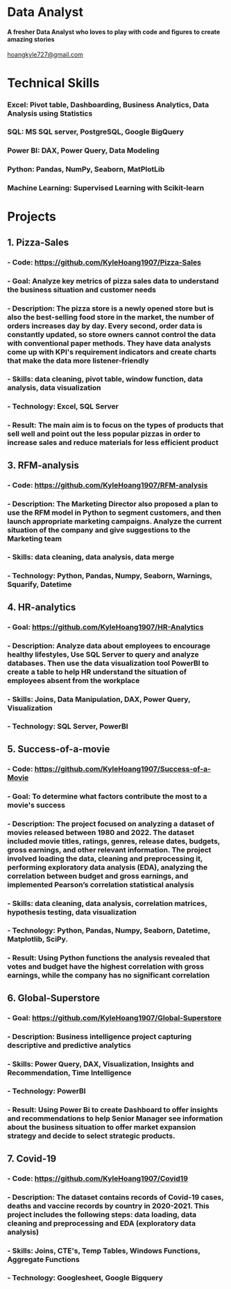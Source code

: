 # Data Analyst

#### A fresher Data Analyst who loves to play with code and figures to create amazing stories 

 hoangkyle727@gmail.com
 
# Technical Skills
### Excel: Pivot table, Dashboarding, Business Analytics, Data Analysis using Statistics
### SQL: MS SQL server, PostgreSQL, Google BigQuery 
### Power BI: DAX, Power Query, Data Modeling
### Python: Pandas, NumPy, Seaborn, MatPlotLib
### Machine Learning: Supervised Learning with Scikit-learn

# Projects 
## 1. Pizza-Sales
   ### - Code: https://github.com/KyleHoang1907/Pizza-Sales
   ### - Goal: Analyze key metrics of pizza sales data to understand the business situation and customer needs
   ### - Description: The pizza store is a newly opened store but is also the best-selling food store in the market, the number of orders increases day by day. Every second, order data is constantly updated, so store owners cannot control the data with conventional paper methods. They have data analysts come up with KPI's requirement indicators and create charts that make the data more listener-friendly
   ### - Skills: data cleaning, pivot table, window function, data analysis, data visualization
   ### - Technology: Excel, SQL Server
   ### - Result: The main aim is to focus on the types of products that sell well and point out the less popular pizzas in order to increase sales and reduce materials for less efficient product

## 3. RFM-analysis
   ### - Code: https://github.com/KyleHoang1907/RFM-analysis
   ### - Description: The Marketing Director also proposed a plan to use the RFM model in Python to segment customers, and then launch appropriate marketing campaigns. Analyze the current situation of the company and give suggestions to the Marketing team
   ### - Skills: data cleaning, data analysis, data merge
   ### - Technology: Python, Pandas, Numpy, Seaborn, Warnings, Squarify, Datetime

## 4. HR-analytics
   ### - Goal: https://github.com/KyleHoang1907/HR-Analytics
   ### - Description: Analyze data about employees to encourage healthy lifestyles, Use SQL Server to query and analyze databases. Then use the data visualization tool PowerBI to create a table to help HR understand the situation of employees absent from the workplace
   ### - Skills: Joins, Data Manipulation, DAX, Power Query, Visualization
   ### - Technology: SQL Server, PowerBI

## 5. Success-of-a-movie
   ### - Code: https://github.com/KyleHoang1907/Success-of-a-Movie
   ### - Goal: To determine what factors contribute the most to a movie's success
   ### - Description: The project focused on analyzing a dataset of movies released between 1980 and 2022. The dataset included movie titles, ratings, genres, release dates, budgets, gross earnings, and other relevant information. The project involved loading the data, cleaning and preprocessing it, performing exploratory data analysis (EDA), analyzing the correlation between budget and gross earnings, and implemented Pearson’s correlation statistical analysis
   ### - Skills: data cleaning, data analysis, correlation matrices, hypothesis testing, data visualization
   ### - Technology: Python, Pandas, Numpy, Seaborn, Datetime, Matplotlib, SciPy.
   ### - Result: Using Python functions the analysis revealed that votes and budget have the highest correlation with gross earnings, while the company has no significant correlation

## 6. Global-Superstore
   ### - Goal: https://github.com/KyleHoang1907/Global-Superstore
   ### - Description: Business intelligence project capturing descriptive and predictive analytics
   ### - Skills: Power Query, DAX, Visualization, Insights and Recommendation, Time Intelligence
   ### - Technology: PowerBI
   ### - Result: Using Power Bi to create Dashboard to offer insights and recommendations to help Senior Manager see information about the business situation to offer market expansion strategy and decide to select strategic products.

## 7. Covid-19
   ### - Code: https://github.com/KyleHoang1907/Covid19
   ### - Description: The dataset contains records of Covid-19 cases, deaths and vaccine records by country in 2020-2021. This project includes the following steps: data loading, data cleaning and preprocessing and EDA (exploratory data analysis)
   ### - Skills: Joins, CTE's, Temp Tables, Windows Functions, Aggregate Functions
   ### - Technology: Googlesheet, Google Bigquery
    








